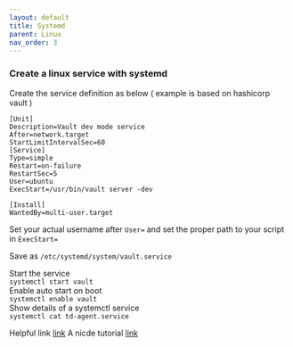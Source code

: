 ```yaml
---
layout: default
title: Systemd
parent: Linux
nav_order: 3
---
```

### Create a linux service with systemd

Create the service definition as below  ( example is based on hashicorp vault )   
```
[Unit]
Description=Vault dev mode service
After=network.target
StartLimitIntervalSec=60
[Service]
Type=simple
Restart=on-failure
RestartSec=5
User=ubuntu
ExecStart=/usr/bin/vault server -dev

[Install]
WantedBy=multi-user.target
```   
Set your actual username after ```User=``` and set the proper path to your script in ```ExecStart=```   

Save as ```/etc/systemd/system/vault.service```   

Start the service   
```systemctl start vault```   
Enable auto start on boot   
```systemctl enable vault```   
Show details of a systemctl service   
```systemctl cat td-agent.service```    


Helpful link [link](https://medium.com/hashicorp-engineering/systemd-service-file-for-vault-3e339ff86bc6)
A nicde tutorial [link](https://www.howtogeek.com/687970/how-to-run-a-linux-program-at-startup-with-systemd/)